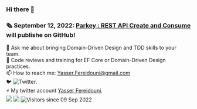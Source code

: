 ### Hi there 👋
<!--
**yfereidouni/yfereidouni** is a ✨ _special_ ✨ repository because its `README.md` (this file) appears on your GitHub profile.
-->
### :newspaper_roll: September 12, 2022: [Parkey : REST API Create and Consume](https://github.com/yfereidouni/Parky.git) will publishe on GitHub! 
💬 Ask me about bringing Domain-Driven Design and TDD skills to your team.  
:brain: Code reviews and training for EF Core or Domain-Driven Design practices.  
📫 How to reach me: Yasser.Fereidouni@gmail.com   
🐦 ![Twitter](https://img.shields.io/twitter/follow/fereidouni?style=social).  
⚡ My twitter account [Yasser Fereidouni](https://twitter.com/fereidouni).  
![](https://github-readme-stats.vercel.app/api?username=yfereidouni&layout=compact)
![](https://github-readme-stats.vercel.app/api/top-langs/?username=yfereidouni&layout=compact)
![Visitors since 09 Sep 2022](https://visitor-badge.glitch.me/badge?page_id=yfereidouni.yfereidouni)


